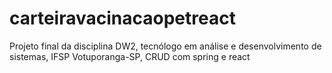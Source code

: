 # carteiravacinacaopetreact
Projeto final da disciplina DW2, tecnólogo em análise e desenvolvimento de sistemas, IFSP Votuporanga-SP, CRUD com spring e react
